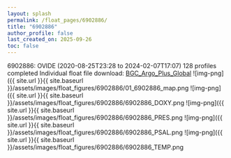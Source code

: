 ```yaml
---
layout: splash
permalink: /float_pages/6902886/
title: "6902886"
author_profile: false
last_created_on: 2025-09-26
toc: false
---
```

 
6902886: OVIDE (2020-08-25T23:28 to 2024-02-07T17:07)
128 profiles completed
Individual float file download: [BGC_Argo_Plus_Global](https://ftp.soest.hawaii.edu/bgc_argo_plus/Individual_Floats/outliers_removed/6902886_Sprof_processed.nc)
![img-png]({{ site.url }}{{ site.baseurl }}/assets/images/float_figures/6902886/01_6902886_map.png
![img-png]({{ site.url }}{{ site.baseurl }}/assets/images/float_figures/6902886/6902886_DOXY.png
![img-png]({{ site.url }}{{ site.baseurl }}/assets/images/float_figures/6902886/6902886_PRES.png
![img-png]({{ site.url }}{{ site.baseurl }}/assets/images/float_figures/6902886/6902886_PSAL.png
![img-png]({{ site.url }}{{ site.baseurl }}/assets/images/float_figures/6902886/6902886_TEMP.png
